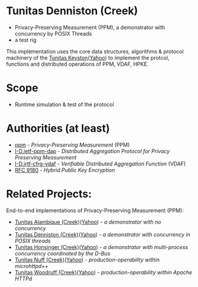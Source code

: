 # Tunitas Denniston (Creek)

- Privacy-Preserving Measurement (PPM), a demonstrator with concurrency by POSIX Threads
- a test rig

This implementation uses the core data structures, algorithms & protocol machinery of the [Tunitas Keyston](https://git.tunitas.technology/repos/components/keyston/)([Yahoo](https://github.com/yahoo/tunitas-keyston)) to implement the protcol, functions and distributed operations of PPM, VDAF, HPKE.

# Scope
- Runtime simulation & test of the protocol

# Authorities (at least)

- [ppm](https://datatracker.ietf.org/wg/ppm/documents/) - <em>Privacy-Preserving Measurement</em> (PPM)
- [I-D.ietf-ppm-dap](https://ietf-wg-ppm.github.io/draft-ietf-ppm-dap/draft-ietf-ppm-dap.html) - <em>Distributed Aggregation Protocol for Privacy Preserving Measurement</em>
- [I-D.irtf-cfrg-vdaf](https://www.ietf.org/archive/id/draft-irtf-cfrg-vdaf-03.html) - <em>Verifiable Distributed Aggregation Function</em> (VDAF)
- [RFC 9180](https://www.ietf.org/rfc/rfc9180.html) - <em>Hybrid Public Key Encryption</em>

# Related Projects:

End-to-end implementations of Privacy-Preserving Measurement (PPM):
- [Tunitas Alambique (Creek)](https://git.tunitas.technology/repos/services/alambique)([Yahoo](https://github.com/yahoo/tunitas-alambique/)) - <em>a demonstrator with no concurrency</em>
- [Tunitas Denniston (Creek)](https://github.com/yahoo/tunitas-denniston)([Yahoo](https://github.com/yahoo/tunitas-denniston/)) - <em>a demonstrator with concurrency in POSIX threads</em>
- [Tunitas Honsinger (Creek)](https://github.com/yahoo/tunitas-honsinger)([Yahoo](https://github.com/yahoo/tunitas-honsinger/)) - <em>a demonstrator with multi-process concurrency coordinated by the D-Bus</em>
- [Tunitas Nuff (Creek)](https://github.com/yahoo/tunitas-nuff)([Yahoo](https://github.com/yahoo/tunitas-nuff/)) - <em>production-operability within microhttpd++</em>
- [Tunitas Woodruff (Creek)](https://github.com/yahoo/tunitas-woodruff)([Yahoo](https://github.com/yahoo/tunitas-woodruff/)) - <em>production-operability within Apache HTTPd</em>
